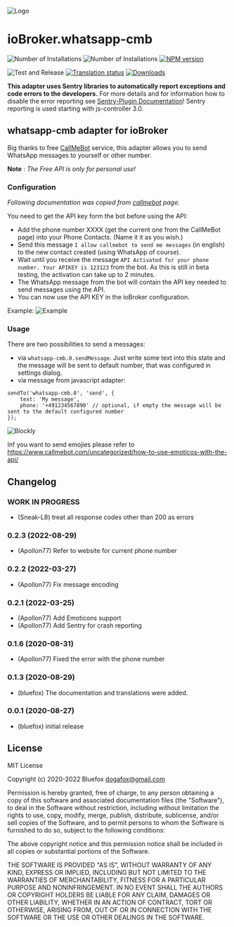 ![Logo](admin/whatsapp-cmb.png)
# ioBroker.whatsapp-cmb

![Number of Installations](http://iobroker.live/badges/whatsapp-cmb-installed.svg)
![Number of Installations](http://iobroker.live/badges/whatsapp-cmb-stable.svg)
[![NPM version](http://img.shields.io/npm/v/iobroker.whatsapp-cmb.svg)](https://www.npmjs.com/package/iobroker.whatsapp-cmb)

![Test and Release](https://github.com/ioBroker/ioBroker.whatsapp-cmb/workflows/Test%20and%20Release/badge.svg)
[![Translation status](https://weblate.iobroker.net/widgets/adapters/-/whatsapp-cmb/svg-badge.svg)](https://weblate.iobroker.net/engage/adapters/?utm_source=widget)
[![Downloads](https://img.shields.io/npm/dm/iobroker.whatsapp-cmb.svg)](https://www.npmjs.com/package/iobroker.node-red)

**This adapter uses Sentry libraries to automatically report exceptions and code errors to the developers.** For more details and for information how to disable the error reporting see [Sentry-Plugin Documentation](https://github.com/ioBroker/plugin-sentry#plugin-sentry)! Sentry reporting is used starting with js-controller 3.0.

## whatsapp-cmb adapter for ioBroker
Big thanks to free [CallMeBot](https://www.callmebot.com/blog/free-api-whatsapp-messages/) service, this adapter allows you to send WhatsApp messages to yourself or other number.

**Note** : *The Free API is only for personal use!*

### Configuration
*Following documentation was copied from [callmebot](https://www.callmebot.com/blog/free-api-whatsapp-messages/) page.*

You need to get the API key form the bot before using the API:

- Add the phone number XXXX (get the current one from the CallMeBot page) into your Phone Contacts. (Name it it as you wish.)
- Send this message `I allow callmebot to send me messages` (in english) to the new contact created (using WhatsApp of course).
- Wait until you receive the message `API Activated for your phone number. Your APIKEY is 123123` from the bot. As this is still in beta testing, the activation can take up to 2 minutes.
- The WhatsApp message from the bot will contain the API key needed to send messages using the API.
- You can now use the API KEY in the ioBroker configuration.

Example:
![Example](img/whatsapp.jpg)

### Usage
There are two possibilities to send a messages:
- via `whatsapp-cmb.0.sendMessage`. Just write some text into this state and the message will be sent to default number, that was configured in settings dialog.
- via message from javascript adapter:
```
sendTo('whatsapp-cmb.0', 'send', {
    text: 'My message', 
    phone: '+491234567890' // optional, if empty the message will be sent to the default configured number
});
``` 

![Blockly](img/blockly.png)

Inf you want to send emojies please refer to https://www.callmebot.com/uncategorized/how-to-use-emoticos-with-the-api/

<!--
	Placeholder for the next version (at the beginning of the line):
	### __WORK IN PROGRESS__
-->
## Changelog
### __WORK IN PROGRESS__
* (Sneak-L8) treat all response codes other than 200 as errors

### 0.2.3 (2022-08-29)
* (Apollon77) Refer to website for current phone number

### 0.2.2 (2022-03-27)
* (Apollon77) Fix message encoding

### 0.2.1 (2022-03-25)
* (Apollon77) Add Emoticons support
* (Apollon77) Add Sentry for crash reporting

### 0.1.6 (2020-08-31)
* (Apollon77) Fixed the error with the phone number

### 0.1.3 (2020-08-29)
* (bluefox) The documentation and translations were added.

### 0.0.1 (2020-08-27)
* (bluefox) initial release

## License
MIT License

Copyright (c) 2020-2022 Bluefox <dogafox@gmail.com>

Permission is hereby granted, free of charge, to any person obtaining a copy
of this software and associated documentation files (the "Software"), to deal
in the Software without restriction, including without limitation the rights
to use, copy, modify, merge, publish, distribute, sublicense, and/or sell
copies of the Software, and to permit persons to whom the Software is
furnished to do so, subject to the following conditions:

The above copyright notice and this permission notice shall be included in all
copies or substantial portions of the Software.

THE SOFTWARE IS PROVIDED "AS IS", WITHOUT WARRANTY OF ANY KIND, EXPRESS OR
IMPLIED, INCLUDING BUT NOT LIMITED TO THE WARRANTIES OF MERCHANTABILITY,
FITNESS FOR A PARTICULAR PURPOSE AND NONINFRINGEMENT. IN NO EVENT SHALL THE
AUTHORS OR COPYRIGHT HOLDERS BE LIABLE FOR ANY CLAIM, DAMAGES OR OTHER
LIABILITY, WHETHER IN AN ACTION OF CONTRACT, TORT OR OTHERWISE, ARISING FROM,
OUT OF OR IN CONNECTION WITH THE SOFTWARE OR THE USE OR OTHER DEALINGS IN THE
SOFTWARE.
